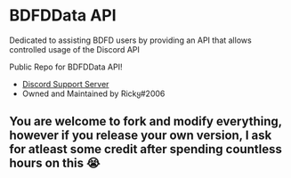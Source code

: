 # BDFDData API
Dedicated to assisting BDFD users by providing an API that allows controlled usage of the Discord API

Public Repo for BDFDData API! 

- [Discord Support Server](https://discord.gg/9s65BZDrbV)
- Owned and Maintained by Rickყ#2006


## You are welcome to fork and modify everything, however if you release your own version, I ask for atleast some credit after spending countless hours on this :sob:
